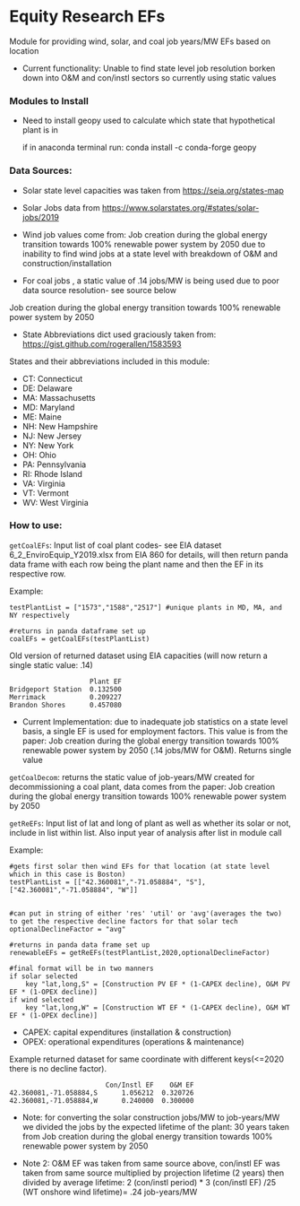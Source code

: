 # Equity Research EFs
 Module for providing wind, solar, and coal job years/MW EFs based on location
 * Current functionality: Unable to find state level job resolution borken down into O&M and con/instl sectors so currently using static values

### Modules to Install
* Need to install geopy used to calculate which state that hypothetical plant is in
    
    if in anaconda terminal run: 
    conda install -c conda-forge geopy
### Data Sources:
* Solar state level capacities was taken from https://seia.org/states-map
* Solar Jobs data from https://www.solarstates.org/#states/solar-jobs/2019

* Wind job values come from: Job creation during the global energy transition towards 100% renewable power system by 2050 due to inability to find wind jobs at a state level with breakdown of O&M and construction/installation


* For  coal jobs , a static value of .14 jobs/MW is being used due to poor data source resolution- see source below

Job creation during the global energy transition towards 100% renewable power system by 2050 

* State Abbreviations dict used graciously taken from: https://gist.github.com/rogerallen/1583593


States and their abbreviations included in this module:
* CT: Connecticut
* DE: Delaware
* MA: Massachusetts
* MD: Maryland
* ME: Maine
* NH: New Hampshire
* NJ: New Jersey
* NY: New York
* OH: Ohio
* PA: Pennsylvania
* RI: Rhode Island
* VA: Virginia
* VT: Vermont
* WV: West Virginia

### How to use:

`getCoalEFs`: Input list of coal plant codes- see EIA dataset 6_2_EnviroEquip_Y2019.xlsx from EIA 860 for details, will then return 
panda data frame with each row being the plant name and then the EF in its respective row.

Example: 
    
    testPlantList = ["1573","1588","2517"] #unique plants in MD, MA, and NY respectively

    #returns in panda dataframe set up
    coalEFs = getCoalEFs(testPlantList)

Old version of returned dataset using EIA capacities (will now return a single static value: .14)


                        Plant EF
    Bridgeport Station  0.132500
    Merrimack           0.209227
    Brandon Shores      0.457080

* Current Implementation: due to inadequate job statistics on a state level basis, a single EF is used for employment factors. This value is from the paper: Job creation during the global energy transition towards 100% renewable power system by 2050 (.14 jobs/MW for O&M). Returns single value

`getCoalDecom`: returns the static value of job-years/MW created for decommissioning a coal plant, data comes from the paper:  Job creation during the global energy transition towards 100% renewable power system by 2050 
    
`getReEFs`: Input list of lat and long of plant as well as whether its solar or not, include in list within list. Also input year of analysis after list in module call

Example: 

    #gets first solar then wind EFs for that location (at state level which in this case is Boston)
    testPlantList = [["42.360081","-71.058884", "S"],["42.360081","-71.058884", "W"]] 


    #can put in string of either 'res' 'util' or 'avg'(averages the two) to get the respective decline factors for that solar tech
    optionalDeclineFactor = "avg"

    #returns in panda data frame set up
    renewableEFs = getReEFs(testPlantList,2020,optionalDeclineFactor)

    #final format will be in two manners
    if solar selected
        key "lat,long,S" = [Construction PV EF * (1-CAPEX decline), O&M PV EF * (1-OPEX decline)]
    if wind selected
        key "lat,long,W" = [Construction WT EF * (1-CAPEX decline), O&M WT EF * (1-OPEX decline)]

* CAPEX: capital expenditures (installation & construction)
* OPEX: operational expenditures (operations & maintenance)


Example returned dataset for same coordinate with different keys(<=2020 there is no decline factor).


                            Con/Instl EF    O&M EF
    42.360081,-71.058884,S      1.056212  0.320726
    42.360081,-71.058884,W      0.240000  0.300000


* Note: for converting the solar construction jobs/MW to job-years/MW we divided the jobs by the expected lifetime of the plant: 30 years taken from  Job creation during the global energy transition towards 100% renewable power system by 2050

* Note 2: O&M EF was taken from same source above, con/instl EF was taken from same source multiplied by projection lifetime (2 years) then divided by average lifetime: 2 (con/instl period) * 3 (con/instl EF) /25 (WT onshore wind lifetime)= .24 job-years/MW
